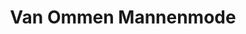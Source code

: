 ---
address: Wooldstraat 36
title: Van Ommen Mannenmode
city: Winterswijk
zip: 7101 NS
country: Netherlands
lat: 51.96974
lng: 6.721222
phone: 0543 512491
email: info@mannenmode.com
url: 
---